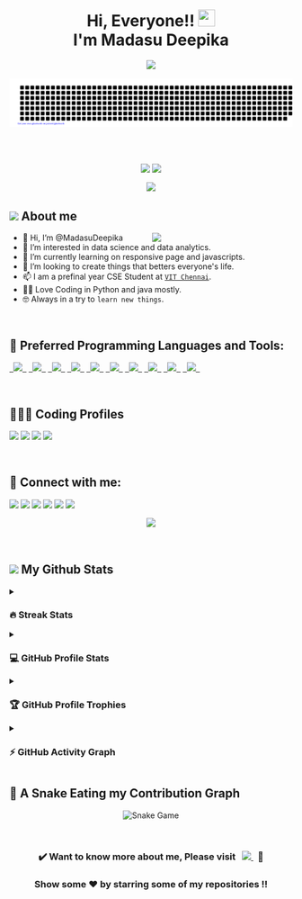 <h1 align = "center">Hi, Everyone!! <img src = "https://raw.githubusercontent.com/MartinHeinz/MartinHeinz/master/wave.gif" height = 30px width = 30px><br>I'm Madasu Deepika </h1>

<p align = "center">
<img src = "https://readme-typing-svg.herokuapp.com?font=Time+New+Roman&color=%23C8BE25&size=25&center=true&vCenter=true&width=500&height=100&lines=Computer+Science+Engineering+Student;Machine+Learning+Enthusiast;Frontend+Web+Developer;Always+learning+new+things;Business+Analyst+Enthusiast"></p>

<p align = "center">
<img src = "gitartwork.svg" alt = "Gitartwork"></p><br>

<img src="https://www.animatedimages.org/data/media/562/animated-line-image-0111.gif" width="1000" height="2" />

<p align = "center">
<a href = "https://www.linkedin.com/in/madasudeepika/"><img src = "https://img.shields.io/badge/Contact%20Me-blue?style=for-the-badge&logo=linkedin&labelColor=white&logoColor=blue" height="25"></a>
<a href = "mailto:madasudeepika15@gmail.com"><img src = "https://img.shields.io/badge/SAY%2C%20HI-D14836?style=for-the-badge&logo=gmail&labelColor=white&logoColor=D14836" height="25"></a></p>
<div align="center">
    <img src="https://api.visitorbadge.io/api/visitors?path=https%3A%2F%2Fgithub.com%2Fmadasudeeoika%2Fmadasudeepika&label=VISITORS&labelColor=%&countColor="#FF1493"  width="125" />
</div>

## <picture> <img src = "https://github.com/7oSkaaa/7oSkaaa/blob/main/Images/about_me.gif?raw=true" width = 50px>  </picture> About me
<picture> <img align = "right" src = "https://cdn.dribbble.com/users/1063314/screenshots/3020974/tdsocial_dribbble.gif" width = 250px></picture>
- 👋 Hi, I’m @MadasuDeepika
- 👀 I’m interested in data science and data analytics.
- 🌱 I’m currently learning on responsive page and javascripts.
- 💞️ I’m looking to create things that betters everyone's life.
- 📫 I am a prefinal year CSE Student at [`VIT Chennai`](https://chennai.vit.ac.in).
- 🧑‍💻 Love Coding in Python and java mostly.
- 🤓 Always in a try to `learn new things`.

<img src="https://www.animatedimages.org/data/media/562/animated-line-image-0111.gif" width="1000" height="2" />

## 🚀 Preferred Programming Languages and Tools:
<p align = "left">
	<code><a href = "https://www.cprogramming.com/"> <img src = "https://img.icons8.com/color/50/000000/c-programming.png"/> </a></code>
    	<code><a href = "https://www.learncpp.com/"> <img src = "https://img.icons8.com/color/50/000000/c-plus-plus-logo.png"/> </a></code>
    	<code><a href = "https://html.com/"> <img src = "https://img.icons8.com/color/50/000000/html-5.png"/> </a></code>
    	<code><a href = "https://web.dev/learn/css/"> <img src = "https://img.icons8.com/color/50/000000/css3.png"/> </a></code>
    	<code><a href = "https://www.javascript.com/"> <img src = "https://img.icons8.com/color/50/FAB005/javascript--v1.png"/> </a></code>
	<code><a href = "https://www.python.org/"> <img src = "https://img.icons8.com/color/50/000000/python--v1.png"/> </a></code>
	<code><a href = "https://docs.oracle.com/javase/tutorial/"> <img src = "https://img.icons8.com/color/50/000000/java-coffee-cup-logo--v1.png"/> </a></code>
    	<code><a href = "https://code.visualstudio.com/"> <img src = "https://img.icons8.com/color/50/000000/visual-studio-code-2019.png"/> </a></code>
	<code><a href = "https://git-scm.com/"> <img src = "https://img.icons8.com/color/50/000000/git.png"/> </a></code>
	<code><a href = "https://getbootstrap.com/"> <img src = "https://img.icons8.com/color/50/000000/bootstrap.png"/> </a></code>
</p><br>

## 👨🏻‍💻 Coding Profiles
<p align = "left">
<a href = "https://www.hackerrank.com/madasu_deepika21"><img src = "https://img.shields.io/badge/-Hackerrank-2EC866?style=oval-square&logo=HackerRank&logoColor=white"/></a>
<a href = "https://leetcode.com/Madasu_Deepika/"><img src = "https://img.shields.io/badge/-LeetCode-FFA116?style=oval-square&logo=LeetCode&logoColor=white"/></a>
<a href = "https://auth.geeksforgeeks.org/user/madasudeepika2019"><img src = "https://img.shields.io/badge/GeeksforGeeks-298D46?style=oval-square&logo=geeksforgeeks&logoColor=white"/></a>
<a href = "https://unstop.com/u/MadasuDeepika"><img src = "https://d8it4huxumps7.cloudfront.net/uploads/images/unstop/svg/unstop-logo.svg&logo=unstop&logoColor=white"/></a>
</p><br>

## 🔗 Connect with me:
<p align = "left">
<a href = "https://www.linkedin.com/in/madasudeepika/"><img src = "https://img.icons8.com/fluent/48/000000/linkedin.png"/></a>
<a href = ""><img src = "https://img.icons8.com/fluent/48/000000/instagram-new.png"/></a>
<a href = "mailto:madasudeepika15@gmail.com"><img src = "https://img.icons8.com/color/48/000000/gmail-new.png"/></a>
<a href = "https://github.com/MadasuDeepika"><img src = "https://img.icons8.com/color/48/000000/github--v1.png"/></a>
<a href = ""><img src = "https://img.icons8.com/fluency/48/000000/facebook-new.png"/></a>
<a href = ""><img src = "https://img.icons8.com/fluency/48/000000/discord.png"/></a>

<p align="center"> <img src = "https://capsule-render.vercel.app/api?type=rect&color=gradient&customColorList=0,2,2,5,10&height=2.5"/></p><br>

## <picture> <img src = "https://github.com/7oSkaaa/7oSkaaa/blob/main/Images/Statistics.gif?raw=true" width = 50px>  </picture> My Github Stats

<details><summary><h3>🔥 Streak Stats</h3></summary>
<p align = "center"><img src = "https://github-readme-streak-stats.herokuapp.com/?user=madasudeepika&theme=midnight-purple" alt = "MadasuDeepika"/></p>
</details>
  
<details><summary><h3>💻 GitHub Profile Stats</h3></summary>
<p align = "center">
<a href = "https://github.com/madasudeepika">
<img src = "https://github-readme-stats-madasudeepika.vercel.app/api?username=madasudeepika&show_icons=true&count_private=true&locale=en&theme=midnight-purple&layout=compact" alt = "Madasu Deepika's Github Stats" height = 200px/></a>
<img src = "https://github-readme-stats-madasudeepika.vercel.app/api/top-langs?username=madasudeepika&langs_count=15&layout=compact&locale=en&theme=midnight-purple" alt = "Languages Used" height = 200px/>
<br><br>
<b>Note:</b> Top languages is only a metric of the languages my public code consists of and doesn't reflect experience or skill level.
</p></details>

<details><summary><h3>🏆 GitHub Profile Trophies</h3></summary>
<p align = "center"> <img src = "https://github-profile-trophy.vercel.app/?username=madasudeepika&layout=compact&theme=radical&column=4&margin-w=14&margin-h=14" alt = "Trophies"/> </p>
</details>

<details><summary><h3>⚡ GitHub Activity Graph</h3></summary>
<p align = "center"> <img src = "https://github-readme-activity-graph.cyclic.app/graph?username=madasudeepika&theme=redical&area=true&radius=14" alt = "Activity Graph") </p>
</details>


## 🐍 A Snake Eating my Contribution Graph

<p align = "center">
<img src = "https://github.com/MadasuDeepika/MadasuDeepika/blob/output/github-contribution-grid-snake.svg" alt = "Snake Game"/>
</p><br>

<div align="center">

### :heavy_check_mark: Want to know more about me, Please visit &nbsp; <a href = ""> <img src = "https://img.shields.io/badge/my_website-F4D03F.svg?&style=for-the-badge&logo=website&logoColor=white"/> </a> &nbsp; :100:

### Show some ❤️ by starring some of my repositories !!
</div>

<!---
MadasuDeepika/MadasuDeepika is a ✨ special ✨ repository because its `README.md` (this file) appears on your GitHub profile.
You can click the Preview link to take a look at your changes.
--->
